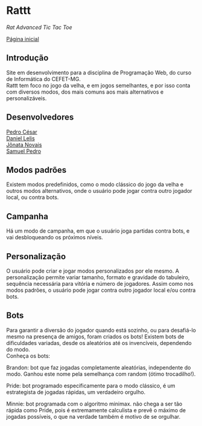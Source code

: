 # Rattt
_Rat Advanced Tic Tac Toe_

[Página inicial](https://pedrocesarmesquita.github.io/rattt/)

## Introdução
Site em desenvolvimento para a disciplina de Programação Web, do curso de Informática do CEFET-MG.\
Rattt tem foco no jogo da velha, e em jogos semelhantes, e por isso conta com diversos modos, dos mais comuns aos mais alternativos e personalizáveis.

## Desenvolvedores
[Pedro César](https://github.com/PedroCesarMesquita)\
[Daniel Lelis](https://github.com/yMegaM)\
[Jônata Novais](https://github.com/Jonatanc05)\
[Samuel Pedro](https://github.com/spfa13)

## Modos padrões
Existem modos predefinidos, como o modo clássico do jogo da velha e outros modos alternativos, onde o usuário pode jogar contra outro jogador local, ou contra bots.

## Campanha
Há um modo de campanha, em que o usuário joga partidas contra bots, e vai desbloqueando os próximos níveis.

## Personalização
O usuário pode criar e jogar modos personalizados por ele mesmo. A personalização permite variar tamanho, formato e gravidade do tabuleiro, sequência necessária para vitória e número de jogadores. Assim como nos modos padrões, o usuário pode jogar contra outro jogador local e/ou contra bots.

## Bots
Para garantir a diversão do jogador quando está sozinho, ou para desafiá-lo mesmo na presença de amigos, foram criados os bots! Existem bots de dificuldades variadas, desde os aleatórios até os invencíveis, dependendo do modo.\
Conheça os bots:

Brandon: bot que faz jogadas completamente aleatórias, independente do modo. Ganhou este nome pela semelhança com random (ótimo trocadilho!).

Pride: bot programado especificamente para o modo clássico, é um estrategista de jogadas rápidas, um verdadeiro orgulho.

Minnie: bot programada com o algoritmo minimax. não chega a ser tão rápida como Pride, pois é extremamente calculista e prevê o máximo de jogadas possíveis, o que na verdade também é motivo de se orgulhar.
